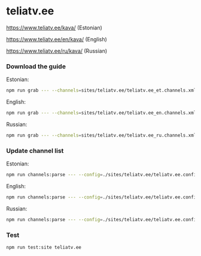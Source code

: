 # teliatv.ee

https://www.teliatv.ee/kava/ (Estonian)

https://www.teliatv.ee/en/kava/ (English)

https://www.teliatv.ee/ru/kava/ (Russian)

### Download the guide

Estonian:

```sh
npm run grab --- --channels=sites/teliatv.ee/teliatv.ee_et.channels.xml
```

English:

```sh
npm run grab --- --channels=sites/teliatv.ee/teliatv.ee_en.channels.xml
```

Russian:

```sh
npm run grab --- --channels=sites/teliatv.ee/teliatv.ee_ru.channels.xml
```

### Update channel list

Estonian:

```sh
npm run channels:parse --- --config=./sites/teliatv.ee/teliatv.ee.config.js --output=./sites/teliatv.ee/teliatv.ee_et.channels.xml --set=lang:et
```

English:

```sh
npm run channels:parse --- --config=./sites/teliatv.ee/teliatv.ee.config.js --output=./sites/teliatv.ee/teliatv.ee_en.channels.xml --set=lang:en
```

Russian:

```sh
npm run channels:parse --- --config=./sites/teliatv.ee/teliatv.ee.config.js --output=./sites/teliatv.ee/teliatv.ee_ru.channels.xml --set=lang:ru
```

### Test

```sh
npm run test:site teliatv.ee
```
